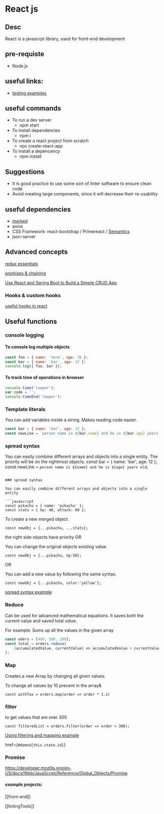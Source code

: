# React js

## Desc

React is a javascrpt library, used for front-end development

## pre-requiste

-   Node.js

## useful links:

-   [testing examples](https://reactjs.org/docs/testing-recipes.html)

## useful commands

-   To run a dev server
    -   npm start
-   To install dependencies
    -   npm i
-   To create a react project from scratch
    -   npx create-react-app <appName>
-   To install a depencency
    -   npm install <Dependecy name>

## Suggestions

-   It is good practice to use some sort of linter software to ensure clean code
-   Avoid creating large components, since it will decrease their re-usability

## useful dependencies

-   [marked](https://www.npmjs.com/package/marked)
-   axios
-   CSS Framework: react-bootstrap / Primereact / <ins>Semantics</ins>
-   json-server

## Advanced concepts

[redux essentials](https://redux.js.org/tutorials/essentials/part-1-overview-concepts)

[promises & chaining](https://developer.mozilla.org/en-US/docs/Web/JavaScript/Guide/Using_promises)

[Use React and Spring Boot to Build a Simple CRUD App](https://developer.okta.com/blog/2018/07/19/simple-crud-react-and-spring-boot)

### Hooks & custom hooks

[useful hooks in react](https://reactjs.org/docs/hooks-reference.html#usememo)

## Useful functions

### console logging

#### To console log multiple objects

```javascript
const foo = { name: 'tere', age: 30 };
const bar = { name: 'bar', age: 12 };
console.log({ foo, bar });
```

#### To track time of operations in browser

```javascript
console.time('looper');
var code = '';
console.timeEnd('looper');
```

### Template literals

You can add variables inside a string. Makes reading code easier.

```javascript
const bar = { name: 'bar', age: 12 };
const newLine = `person name is ${bar.name} and he is ${bar.age} years old`;
```

### spread syntax

You can easily combine different arrays and objects into a single entity.
The priority will be on the rightmost objects.
const bar = { name: 'bar', age: 12 };
const newLine = `person name is ${name} and he is ${age} years old`;

````

### spread syntax

You can easily combine different arrays and objects into a single entity

```javascript
const pikachu = { name: 'pikachu' };
const stats = { hp: 40, attack: 60 };
````

To create a new merged object

`const newObj = {...pikachu, ...stats};`

the right side objects have priority
OR

You can change the original objects existing value.

`const newObj = {...pikachu, hp:50};`

OR

You can add a new value by following the same syntax.

`const newObj = {...pikachu, color:'yellow'};`

[spread syntax example](https://developer.mozilla.org/en-US/docs/Web/JavaScript/Reference/Operators/Spread_syntax)

### Reduce

Can be used for advanced mathematical equations. It saves both the current value and saved total value.

For example:
Sums up all the values in the given array

```javascript
const oders = [400, 500, 200];
const total = orders.reduce(
    (accumulatedValue, currentValue) => accumulatedValue + currentValue
);
```

### Map

Creates a new Array by changing all given values.

To change all values by 10 precent in the array&

`const withTax = orders.map(order => order * 1.1)`

### filter

to get values that are over 300

`const filteredList = orders.filter(order => order > 300);`

[Using filtering and mapping example](https://upmostly.com/tutorials/react-filter-filtering-arrays-in-react-with-examples)

href={`#demo${this.state.id}`}

### Promise

https://developer.mozilla.org/en-US/docs/Web/JavaScript/Reference/Global_Objects/Promise

##### example projects:

[[front-end]]

[[lintingTools]]
